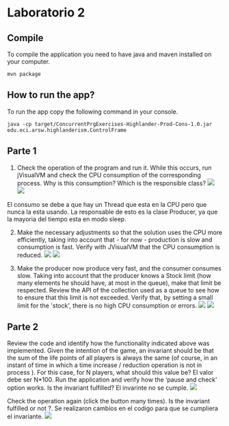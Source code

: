 # Laboratorio 2

## Compile
To compile the application you need to have java and maven installed on your computer.
```
mvn package
```

## How to run the app?
To run the app copy the following command in your console.
```
java -cp target/ConcurrentPrgExercises-Highlander-Prod-Cons-1.0.jar edu.eci.arsw.highlanderism.ControlFrame
```

## Parte 1
1. Check the operation of the program and run it. While this occurs, run jVisualVM and check the CPU consumption of the corresponding process. 
Why is this consumption? Which is the responsible class? 
![](https://github.com/juanmd9/Lab2-ARSW/blob/master/resources/jvisual.jpg)
![](https://github.com/juanmd9/Lab2-ARSW/blob/master/resources/peorCPU.jpg)


El consumo se debe a que hay un Thread que esta en la CPU pero que nunca la esta usando.
La responsable de esto es la clase Producer, ya que la mayoria del tiempo esta en modo sleep.


2. Make the necessary adjustments so that the solution uses the CPU more efficiently, taking into account that - for now - production is slow and 
consumption is fast. Verify with JVisualVM that the CPU consumption is reduced. 
![](https://github.com/juanmd9/Lab2-ARSW/blob/master/resources/correccion.jpg)
![](https://github.com/juanmd9/Lab2-ARSW/blob/master/resources/correccionhilo.jpg)


3. Make the producer now produce very fast, and the consumer consumes slow. Taking into account that the producer knows a Stock limit (how many 
elements he should have, at most in the queue), make that limit be respected. Review the API of the collection used as a queue to see how to 
ensure that this limit is not exceeded. Verify that, by setting a small limit for the 'stock', there is no high CPU consumption or errors.
![](https://github.com/juanmd9/Lab2-ARSW/blob/master/resources/consumeLento.jpg)
![](https://github.com/juanmd9/Lab2-ARSW/blob/master/resources/stoklimit.jpg)


## Parte 2
 
Review the code and identify how the functionality indicated above was implemented. Given the intention of the game, an invariant should be that the sum of the life points of all players is always the same (of course, in an instant of time in which a time increase / reduction operation is not in process ). For this case, for N players, what should this value be?
El valor debe ser N*100.
Run the application and verify how the ‘pause and check’ option works. Is the invariant fulfilled?
El invarinte no se cumple.
![](https://github.com/juanmd9/Lab2-ARSW/blob/master/resources/punto3.jpg)

Check the operation again (click the button many times). Is the invariant fulfilled or not ?.
Se realizaron cambios en el codigo para que se cumpliera el invariante.
![](https://github.com/juanmd9/Lab2-ARSW/blob/master/resources/punto5.jpg)